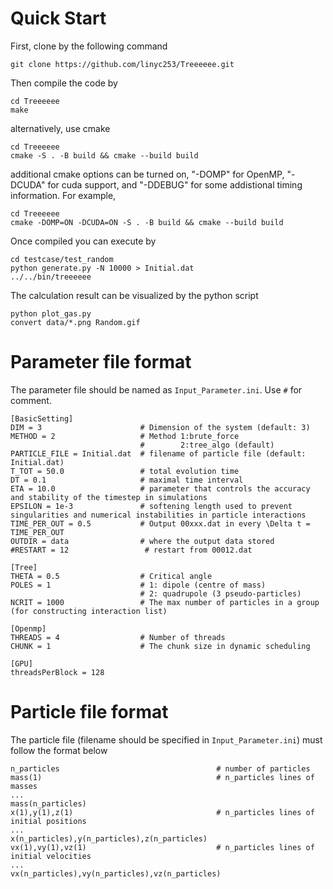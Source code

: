 # Quick Start
First, clone by the following command
```
git clone https://github.com/linyc253/Treeeeee.git
```
Then compile the code by
```
cd Treeeeee
make
```
alternatively, use cmake
```
cd Treeeeee
cmake -S . -B build && cmake --build build
```
additional cmake options can be turned on, "-DOMP" for OpenMP, "-DCUDA" for cuda support, and "-DDEBUG" for some addistional timing information. For example, 
```
cd Treeeeee
cmake -DOMP=ON -DCUDA=ON -S . -B build && cmake --build build
```
Once compiled you can execute by
```
cd testcase/test_random
python generate.py -N 10000 > Initial.dat
../../bin/treeeeee
```
The calculation result can be visualized by the python script
```
python plot_gas.py
convert data/*.png Random.gif
```
# Parameter file format
The parameter file should be named as `Input_Parameter.ini`. Use `#` for comment.
```
[BasicSetting]
DIM = 3                      # Dimension of the system (default: 3)
METHOD = 2                   # Method 1:brute_force 
                             #        2:tree_algo (default)
PARTICLE_FILE = Initial.dat  # filename of particle file (default: Initial.dat)
T_TOT = 50.0                 # total evolution time
DT = 0.1                     # maximal time interval
ETA = 10.0                   # parameter that controls the accuracy and stability of the timestep in simulations
EPSILON = 1e-3               # softening length used to prevent singularities and numerical instabilities in particle interactions
TIME_PER_OUT = 0.5           # Output 00xxx.dat in every \Delta t = TIME_PER_OUT
OUTDIR = data                # where the output data stored
#RESTART = 12                 # restart from 00012.dat

[Tree]
THETA = 0.5                  # Critical angle
POLES = 1                    # 1: dipole (centre of mass)
                             # 2: quadrupole (3 pseudo-particles)
NCRIT = 1000                 # The max number of particles in a group (for constructing interaction list)

[Openmp]
THREADS = 4                  # Number of threads
CHUNK = 1                    # The chunk size in dynamic scheduling

[GPU]
threadsPerBlock = 128
```
# Particle file format
The particle file (filename should be specified in `Input_Parameter.ini`) must follow the format below
```
n_particles                                   # number of particles
mass(1)                                       # n_particles lines of masses
...
mass(n_particles)
x(1),y(1),z(1)                                # n_particles lines of initial positions
...
x(n_particles),y(n_particles),z(n_particles)
vx(1),vy(1),vz(1)                             # n_particles lines of initial velocities
...
vx(n_particles),vy(n_particles),vz(n_particles)
```
